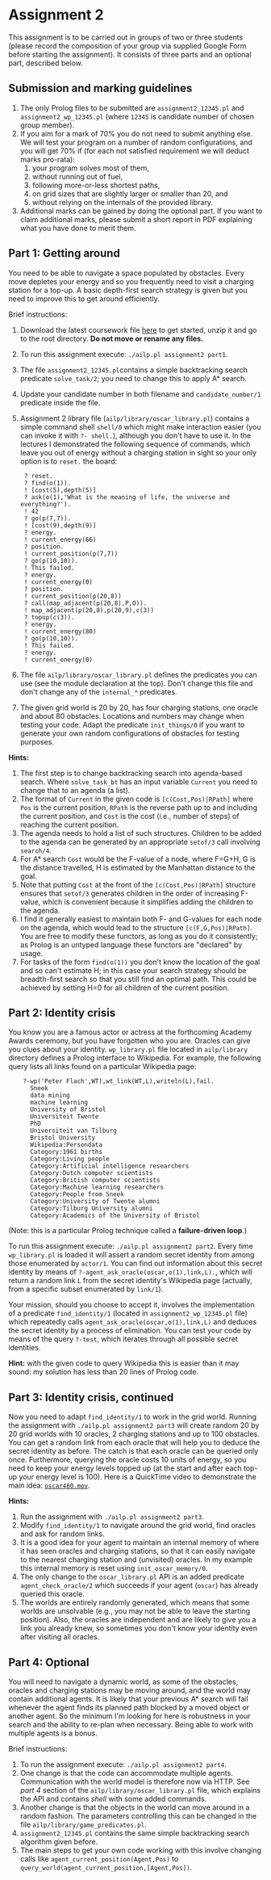 # Assignment 2 #
This assignment is to be carried out in groups of two or three students (please record the composition of your group via supplied Google Form before starting the assignment). It consists of three parts and an optional part, described below.

## Submission and marking guidelines ##

1. The only Prolog files to be submitted are `assignment2_12345.pl` and `assignment2_wp_12345.pl` (where `12345` is candidate number of chosen group member).
2. If you aim for a mark of 70% you do not need to submit anything else. We will test your program on a number of random configurations, and you will get 70% if (for each not satisfied requirement we will deduct marks pro-rata):
    1. your program solves most of them,
    2. without running out of fuel,
    3. following more-or-less shortest paths,
    4. on grid sizes that are slightly larger or smaller than 20, and
    5. without relying on the internals of the provided library.
3. Additional marks can be gained by doing the optional part. If you want to claim additional marks, please submit a short report in PDF explaining what you have done to merit them.

## Part 1: Getting around ##
You need to be able to navigate a space populated by obstacles. Every move depletes your energy and so you frequently need to visit a charging station for a top-up. A basic depth-first search strategy is given but you need to improve this to get around efficiently.

Brief instructions:

1. Download the latest coursework file [here](https://github.com/COMS30106/assignment/releases/latest) to get started, unzip it and go to the root directory. **Do not move or rename any files.**
2. To run this assignment execute: `./ailp.pl assignment2 part1`.
2. The file `assignment2_12345.pl`contains a simple backtracking search predicate `solve_task/2`; you need to change this to apply A\* search.
3. Update your candidate number in both filename and `candidate_number/1` predicate inside the file.
4. Assignment 2 library file (`ailp/library/oscar_library.pl`) contains a simple command shell `shell/0` which might make interaction easier (you can invoke it with `?- shell.`), although you don't have to use it. In the lectures I demonstrated the following sequence of commands, which leave you out of energy without a charging station in sight so your only option is to `reset.` the board:

        ? reset.
        ? find(o(1)).
        ! [cost(5),depth(5)]
        ? ask(o(1),'What is the meaning of life, the universe and everything?').
        ! 42
        ? go(p(7,7)).
        ! [cost(9),depth(9)]
        ? energy.
        ! current_energy(66)
        ? position.
        ! current_position(p(7,7))
        ? go(p(10,10)).
        ! This failed.
        ? energy.
        ! current_energy(0)
        ? position.
        ! current_position(p(20,8))
        ? call(map_adjacent(p(20,8),P,O)).
        ! map_adjacent(p(20,8),p(20,9),c(3))
        ? topup(c(3)).
        ? energy.
        ! current_energy(80)
        ? go(p(10,10)).
        ! This failed.
        ? energy.
        ! current_energy(0)

5. The file `ailp/library/oscar_library.pl` defines the predicates you can use (see the module declaration at the top). Don't change this file and don't change any of the `internal_*` predicates.
6. The given grid world is 20 by 20, has four charging stations, one oracle and about 80 obstacles. Locations and numbers may change when testing your code. Adapt the predicate `init_things/0` if you want to generate your own random configurations of obstacles for testing purposes.

**Hints:**

1. The first step is to change backtracking search into agenda-based search. Where `solve_task_bt` has an input variable `Current` you need to change that to an agenda (a list).
2. The format of `Current` in the given code is `[c(Cost,Pos)|RPath]` where `Pos` is the current position, `RPath` is the reverse path up to and including the current position, and `Cost` is the cost (i.e., number of steps) of reaching the current position.
3. The agenda needs to hold a list of such structures. Children to be added to the agenda can be generated by an appropriate `setof/3` call involving `search/4`.
4. For A\* search `Cost` would be the F-value of a node, where F=G+H, G is the distance travelled, H is estimated by the Manhattan distance to the goal.
5. Note that putting `Cost` at the front of the `[c(Cost,Pos)|RPath]` structure ensures that `setof/3` generates children in the order of increasing F-value, which is convenient because it simplifies adding the children to the agenda.
6. I find it generally easiest to maintain both F- and G-values for each node on the agenda, which would lead to the structure `[c(F,G,Pos)|RPath]`. You are free to modify these functors, as long as you do it consistently; as Prolog is an untyped language these functors are "declared" by usage.
7. For tasks of the form `find(o(1))` you don't know the location of the goal and so can't estimate H; in this case your search strategy should be breadth-first search so that you still find an optimal path. This could be achieved by setting H=0 for all children of the current position.

## Part 2: Identity crisis ##
You know you are a famous actor or actress at the forthcoming Academy Awards ceremony, but you have forgotten who you are. Oracles can give you clues about your identity. `wp_library.pl` file located in `ailp/library` directory defines a Prolog interface to Wikipedia. For example, the following query lists all links found on a particular Wikipedia page:

        ?-wp('Peter Flach',WT),wt_link(WT,L),writeln(L),fail.
          Sneek
          data mining
          machine learning
          University of Bristol
          Universiteit Twente
          PhD
          Universiteit van Tilburg
          Bristol University
          Wikipedia:Persondata
          Category:1961 births
          Category:Living people
          Category:Artificial intelligence researchers
          Category:Dutch computer scientists
          Category:British computer scientists
          Category:Machine learning researchers
          Category:People from Sneek
          Category:University of Twente alumni
          Category:Tilburg University alumni
          Category:Academics of the University of Bristol

(Note: this is a particular Prolog technique called a **failure-driven loop**.)

To run this assignment execute: `./ailp.pl assignment2 part2`. Every time `wp_library.pl` is loaded it will assert a random secret identity from among those enumerated by `actor/1`. You can find out information about this secret identity by means of `?-agent_ask_oracle(oscar,o(1),link,L).`, which will return a random link `L` from the secret identity's Wikipedia page (actually, from a specific subset enumerated by `link/1`).

Your mission, should you choose to accept it, involves the implementation of a predicate `find_identity/1` (located in `assignment2_wp_12345.pl` file) which repeatedly calls `agent_ask_oracle(oscar,o(1),link,L)` and deduces the secret identity by a process of elimination. You can test your code by means of the query `?-test`, which iterates through all possible secret identities.

**Hint:** with the given code to query Wikipedia this is easier than it may sound: my solution has less than 20 lines of Prolog code.

## Part 3: Identity crisis, continued ##
Now you need to adapt `find_identity/1` to work in the grid world. Running the assignment with `./ailp.pl assignment2 part3` will create random 20 by 20 grid worlds with 10 oracles, 2 charging stations and up to 100 obstacles. You can get a random link from each oracle that will help you to deduce the secret identity as before. The catch is that each oracle can be queried only once. Furthermore, querying the oracle costs 10 units of energy, so you need to keep your energy levels topped up (at the start and after each top-up your energy level is 100). Here is a QuickTime video to demonstrate the main idea: [`oscar480.mov`](https://www.cs.bris.ac.uk/Teaching/Resources/COMS30106/labs/assignment2/oscar480.mov).

**Hints:**
1. Run the assignment with `./ailp.pl assignment2 part3`.
2. Modify `find_identity/1` to navigate around the grid world, find oracles and ask for random links.
3. It is a good idea for your agent to maintain an internal memory of where it has seen oracles and charging stations, so that it can easily navigate to the nearest charging station and (unvisited) oracles. In my example this internal memory is reset using `init_oscar_memory/0`.
4. The only change to the `oscar_library.pl` API is an added predicate `agent_check_oracle/2` which succeeds if your agent (`oscar`) has already queried this oracle.
5. The worlds are entirely randomly generated, which means that some worlds are unsolvable (e.g., you may not be able to leave the starting position). Also, the oracles are independent and are likely to give you a link you already knew, so sometimes you don't know your identity even after visiting all oracles.

## Part 4: Optional ##
You will need to navigate a dynamic world, as some of the obstacles, oracles and charging stations may be moving around, and the world may contain additional agents. It is likely that your previous A\* search will fail whenever the agent finds its planned path blocked by a moved object or another agent. So the minimum I'm looking for here is robustness in your search and the ability to re-plan when necessary. Being able to work with multiple agents is a bonus.

Brief instructions:
1. To run the assignment execute: `./ailp.pl assignment2 part4`.
2. One change is that the code can accommodate multiple agents. Communication with the world model is therefore now via HTTP. See *part 4* section of the `ailp/library/oscar_library.pl` file, which explains the API and contains *shell* with some added commands.
3. Another change is that the objects in the world can move around in a random fashion. The parameters controlling this can be changed in the file `ailp/library/game_predicates.pl`.
4. `assignment2_12345.pl` contains the same simple backtracking search algorithm given before.
5. The main steps to get your own code working with this involve changing calls like `agent_current_position(Agent,Pos)` to `query_world(agent_current_position,[Agent,Pos])`.
